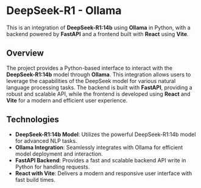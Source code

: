 # DeepSeek-R1 - Ollama

This is an integration of **DeepSeek-R1:14b** using **Ollama** in Python, with a backend powered by **FastAPI** and a frontend built with **React** using **Vite**.

## Overview

The project provides a Python-based interface to interact with the **DeepSeek-R1:14b** model through **Ollama**. This integration allows users to leverage the capabilities of the DeepSeek model for various natural language processing tasks. The backend is built with **FastAPI**, providing a robust and scalable API, while the frontend is developed using **React** and **Vite** for a modern and efficient user experience.

## Technologies

- **DeepSeek-R1:14b Model**: Utilizes the powerful DeepSeek-R1:14b model for advanced NLP tasks.
- **Ollama Integration**: Seamlessly integrates with Ollama for efficient model deployment and interaction.
- **FastAPI Backend**: Provides a fast and scalable backend API write in Python for handling requests.
- **React with Vite**: Delivers a modern and responsive user interface with fast build times.
